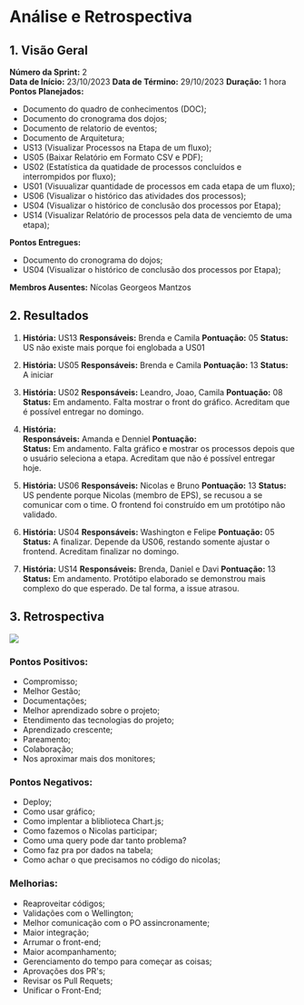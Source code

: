 # Análise e Retrospectiva

## 1. Visão Geral
**Número da Sprint:** 2  
**Data de Início:** 23/10/2023 
**Data de Término:** 29/10/2023 
**Duração:** 1 hora 
**Pontos Planejados:** 
* Documento do quadro de conhecimentos (DOC);
* Documento do cronograma dos dojos;
* Documento de relatorio de eventos;
* Documento de Arquitetura;
* US13 (Visualizar Processos na Etapa de um fluxo);
* US05 (Baixar Relatório em Formato CSV e PDF);
* US02 (Estatística da quatidade de processos concluídos e interrompidos por fluxo);
* US01 (Visuualizar quantidade de processos em cada etapa de um fluxo);
* US06 (Visualizar o histórico das atividades dos processos);
* US04 (Visualizar o histórico de conclusão dos processos por Etapa);
* US14 (Visualizar Relatório de processos pela data de venciemto de uma etapa);

**Pontos Entregues:**
* Documento do cronograma do dojos;
* US04 (Visualizar o histórico de conclusão dos processos por Etapa);

**Membros Ausentes:** Nícolas Georgeos Mantzos

## 2. Resultados
1. **História:** US13
**Responsáveis:** Brenda e Camila
**Pontuação:**  05
**Status:** US não existe mais porque foi englobada a US01

1. **História:** US05
**Responsáveis:** Brenda e Camila
**Pontuação:** 13
**Status:** A iniciar

1. **História:** US02
**Responsáveis:** Leandro, Joao, Camila 
**Pontuação:** 08
**Status:** Em andamento. Falta mostrar o front do gráfico. Acreditam que é possível entregar no domingo.

1. **História:**   
**Responsáveis:** Amanda e Denniel
**Pontuação:**  
**Status:** Em andamento. Falta gráfico e mostrar os processos depois que o usuário seleciona a etapa. Acreditam que não é possível entregar hoje.

1. **História:** US06
**Responsáveis:** Nicolas e Bruno
**Pontuação:**  13
**Status:** US pendente porque Nicolas (membro de EPS), se recusou a se comunicar com o time. O frontend foi construído em um protótipo não validado. 

1. **História:**  US04
**Responsáveis:** Washington e Felipe
**Pontuação:**  05
**Status:** A finalizar. Depende da US06, restando somente ajustar o frontend. Acreditam finalizar no domingo.

1. **História:** US14
**Responsáveis:** Brenda, Daniel e Davi
**Pontuação:** 13
**Status:** Em andamento. Protótipo elaborado se demonstrou mais complexo do que esperado. De tal forma, a issue atrasou.

## 3. Retrospectiva

![](https://hackmd.io/_uploads/BJ_pP9ZM6.png)

### Pontos Positivos:
* Compromisso;
* Melhor Gestão;
* Documentações;
* Melhor aprendizado sobre o projeto;
* Etendimento das tecnologias do projeto;
* Aprendizado crescente;
* Pareamento;
* Colaboração;
* Nos aproximar mais dos monitores;

### Pontos Negativos:
* Deploy;
* Como usar gráfico;
* Como implentar a bliblioteca Chart.js;
* Como fazemos o Nicolas participar;
* Como uma query pode dar tanto problema?
* Como faz pra por dados na tabela;
* Como achar o que precisamos no código do nicolas;

### Melhorias:
* Reaproveitar códigos;
* Validações com o Wellington;
* Melhor comunicação com o PO assincronamente;
* Maior integração;
* Arrumar o front-end;
* Maior acompanhamento;
* Gerenciamento do tempo para começar as coisas;
* Aprovações dos PR's;
* Revisar os Pull Requets;
* Unificar o Front-End;
